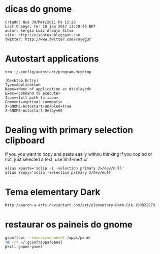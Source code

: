 # dicas do gnome

```
Criado: Qua 30/Mar/2011 hs 15:28
Last Change: ter 10 jan 2017 13:30:46 BRT
autor: Sérgio Luiz Araújo Silva
site: http://vivaotux.blogspot.com
twitter: http://www.twitter.com/voyeg3r
```

# Autostart applications

    vim ~/.config/autostart/program.desktop

    [Desktop Entry]
    Type=Application
    Name=<Name of application as displayed>
    Exec=<command to execute>
    Icon=<full path to icon>
    Comment=<optinal comments>
    X-GNOME-Autostart-enabled=true
    X-GNOME-Autostart-Delay=60

# Dealing with primary selection clipboard

if you you want to copy and paste easily withou thinking if you
copied or not, just selected a text, use Shif-inert or

	alias xpaste='xclip -i -selection primary 2>/dev/null'
	alias xcopy='xclip -selection primary 2/dev/null'

# Tema elementary Dark

	http://aaron-a-arts.deviantart.com/art/elementary-Dark-Gtk-190822873

# restaurar os paineis do gnome

``` sh
gconftool --recursive-unset /apps/panel
rm -rf ~/.gconf/apps/panel
pkill gnome-panel
```

